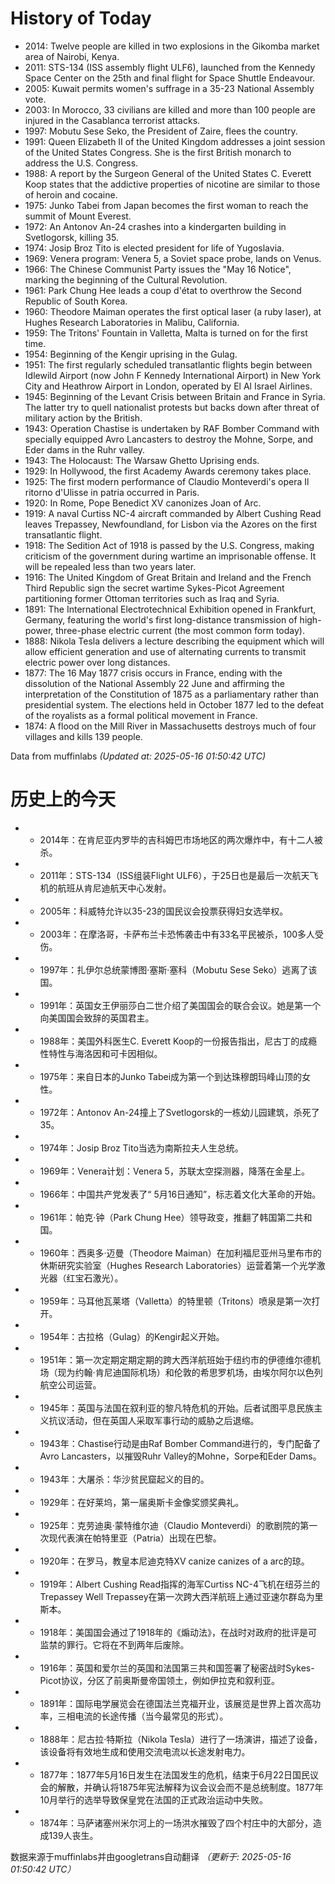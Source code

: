 # History of Today 

- 2014: Twelve people are killed in two explosions in the Gikomba market area of Nairobi, Kenya.
- 2011: STS-134 (ISS assembly flight ULF6), launched from the Kennedy Space Center on the 25th and final flight for Space Shuttle Endeavour.
- 2005: Kuwait permits women's suffrage in a 35-23 National Assembly vote.
- 2003: In Morocco, 33 civilians are killed and more than 100 people are injured in the Casablanca terrorist attacks.
- 1997: Mobutu Sese Seko, the President of Zaire, flees the country.
- 1991: Queen Elizabeth II of the United Kingdom addresses a joint session of the United States Congress. She is the first British monarch to address the U.S. Congress.
- 1988: A report by the Surgeon General of the United States C. Everett Koop states that the addictive properties of nicotine are similar to those of heroin and cocaine.
- 1975: Junko Tabei from Japan becomes the first woman to reach the summit of Mount Everest.
- 1972: An Antonov An-24 crashes into a kindergarten building in Svetlogorsk, killing 35.
- 1974: Josip Broz Tito is elected president for life of Yugoslavia.
- 1969: Venera program: Venera 5, a Soviet space probe, lands on Venus.
- 1966: The Chinese Communist Party issues the "May 16 Notice", marking the beginning of the Cultural Revolution.
- 1961: Park Chung Hee leads a coup d'état to overthrow the Second Republic of South Korea.
- 1960: Theodore Maiman operates the first optical laser (a ruby laser), at Hughes Research Laboratories in Malibu, California.
- 1959: The Tritons' Fountain in Valletta, Malta is turned on for the first time.
- 1954: Beginning of the Kengir uprising in the Gulag.
- 1951: The first regularly scheduled transatlantic flights begin between Idlewild Airport (now John F Kennedy International Airport) in New York City and Heathrow Airport in London, operated by El Al Israel Airlines.
- 1945: Beginning of the Levant Crisis between Britain and France in Syria. The latter try to quell nationalist protests but backs down after threat of military action by the British.
- 1943: Operation Chastise is undertaken by RAF Bomber Command with specially equipped Avro Lancasters to destroy the Mohne, Sorpe, and Eder dams in the Ruhr valley.
- 1943: The Holocaust: The Warsaw Ghetto Uprising ends.
- 1929: In Hollywood, the first Academy Awards ceremony takes place.
- 1925: The first modern performance of Claudio Monteverdi's opera Il ritorno d'Ulisse in patria occurred in Paris.
- 1920: In Rome, Pope Benedict XV canonizes Joan of Arc.
- 1919: A naval Curtiss NC-4 aircraft commanded by Albert Cushing Read leaves Trepassey, Newfoundland, for Lisbon via the Azores on the first transatlantic flight.
- 1918: The Sedition Act of 1918 is passed by the U.S. Congress, making criticism of the government during wartime an imprisonable offense. It will be repealed less than two years later.
- 1916: The United Kingdom of Great Britain and Ireland and the French Third Republic sign the secret wartime Sykes-Picot Agreement partitioning former Ottoman territories such as Iraq and Syria.
- 1891: The International Electrotechnical Exhibition opened in Frankfurt, Germany, featuring the world's first long-distance transmission of high-power, three-phase electric current (the most common form today).
- 1888: Nikola Tesla delivers a lecture describing the equipment which will allow efficient generation and use of alternating currents to transmit electric power over long distances.
- 1877: The 16 May 1877 crisis occurs in France, ending with the dissolution of the National Assembly 22 June and affirming the interpretation of the Constitution of 1875 as a parliamentary rather than presidential system. The elections held in October 1877 led to the defeat of the royalists as a formal political movement in France.
- 1874: A flood on the Mill River in Massachusetts destroys much of four villages and kills 139 people.

Data from muffinlabs
*(Updated at: 2025-05-16 01:50:42 UTC)*

# 历史上的今天 

- -  2014年：在肯尼亚内罗毕的吉科姆巴市场地区的两次爆炸中，有十二人被杀。
- -  2011年：STS-134（ISS组装Flight ULF6），于25日也是最后一次航天飞机的航班从肯尼迪航天中心发射。
- -  2005年：科威特允许以35-23的国民议会投票获得妇女选举权。
- -  2003年：在摩洛哥，卡萨布兰卡恐怖袭击中有33名平民被杀，100多人受伤。
- -  1997年：扎伊尔总统蒙博图·塞斯·塞科（Mobutu Sese Seko）逃离了该国。
- -  1991年：英国女王伊丽莎白二世介绍了美国国会的联合会议。她是第一个向美国国会致辞的英国君主。
- -  1988年：美国外科医生C. Everett Koop的一份报告指出，尼古丁的成瘾性特性与海洛因和可卡因相似。
- -  1975年：来自日本的Junko Tabei成为第一个到达珠穆朗玛峰山顶的女性。
- -  1972年：Antonov An-24撞上了Svetlogorsk的一栋幼儿园建筑，杀死了35。
- -  1974年：Josip Broz Tito当选为南斯拉夫人生总统。
- -  1969年：Venera计划：Venera 5，苏联太空探测器，降落在金星上。
- -  1966年：中国共产党发表了“ 5月16日通知”，标志着文化大革命的开始。
- -  1961年：帕克·钟（Park Chung Hee）领导政变，推翻了韩国第二共和国。
- -  1960年：西奥多·迈曼（Theodore Maiman）在加利福尼亚州马里布市的休斯研究实验室（Hughes Research Laboratories）运营着第一个光学激光器（红宝石激光）。
- -  1959年：马耳他瓦莱塔（Valletta）的特里顿（Tritons）喷泉是第一次打开。
- -  1954年：古拉格（Gulag）的Kengir起义开始。
- -  1951年：第一次定期定期定期的跨大西洋航班始于纽约市的伊德维尔德机场（现为约翰·肯尼迪国际机场）和伦敦的希思罗机场，由埃尔阿尔以色列航空公司运营。
- -  1945年：英国与法国在叙利亚的黎凡特危机的开始。后者试图平息民族主义抗议活动，但在英国人采取军事行动的威胁之后退缩。
- -  1943年：Chastise行动是由Raf Bomber Command进行的，专门配备了Avro Lancasters，以摧毁Ruhr Valley的Mohne，Sorpe和Eder Dams。
- -  1943年：大屠杀：华沙贫民窟起义的目的。
- -  1929年：在好莱坞，第一届奥斯卡金像奖颁奖典礼。
- -  1925年：克劳迪奥·蒙特维尔迪（Claudio Monteverdi）的歌剧院的第一次现代表演在帕特里亚（Patria）出现在巴黎。
- -  1920年：在罗马，教皇本尼迪克特XV canize canizes of a arc的琼。
- -  1919年：Albert Cushing Read指挥的海军Curtiss NC-4飞机在纽芬兰的Trepassey Well Trepassey在第一次跨大西洋航班上通过亚速尔群岛为里斯本。
- -  1918年：美国国会通过了1918年的《煽动法》，在战时对政府的批评是可监禁的罪行。它将在不到两年后废除。
- -  1916年：英国和爱尔兰的英国和法国第三共和国签署了秘密战时Sykes-Picot协议，分区了前奥斯曼帝国领土，例如伊拉克和叙利亚。
- -  1891年：国际电学展览会在德国法兰克福开业，该展览是世界上首次高功率，三相电流的长途传播（当今最常见的形式）。
- -  1888年：尼古拉·特斯拉（Nikola Tesla）进行了一场演讲，描述了设备，该设备将有效地生成和使用交流电流以长途发射电力。
- -  1877年：1877年5月16日发生在法国发生的危机，结束于6月22日国民议会的解散，并确认将1875年宪法解释为议会议会而不是总统制度。1877年10月举行的选举导致保皇党在法国的正式政治运动中失败。
- -  1874年：马萨诸塞州米尔河上的一场洪水摧毁了四个村庄中的大部分，造成139人丧生。

数据来源于muffinlabs并由googletrans自动翻译
*（更新于: 2025-05-16 01:50:42 UTC）*